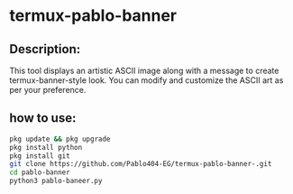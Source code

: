 # termux-pablo-banner

## Description:
This tool displays an artistic ASCII image along with a message to create termux-banner-style look. You can modify and customize the ASCII art as per your preference.

## how to use: 
   ```sh
   pkg update && pkg upgrade
   pkg install python
   pkg install git
   git clone https://github.com/Pablo404-EG/termux-pablo-banner-.git
   cd pablo-banner
   python3 pablo-baneer.py
   ```
